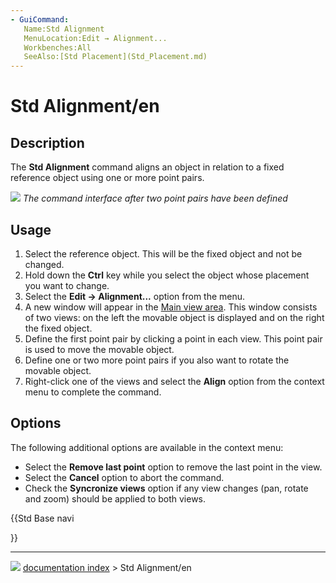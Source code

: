 ```yaml
---
- GuiCommand:
   Name:Std Alignment
   MenuLocation:Edit → Alignment...
   Workbenches:All
   SeeAlso:[Std Placement](Std_Placement.md)
---
```


# Std Alignment/en

## Description

The **Std Alignment** command aligns an object in relation to a fixed reference object using one or more point pairs.

![](images/Std_Alignment_example.png ) 
*The command interface after two point pairs have been defined*

## Usage

1.  Select the reference object. This will be the fixed object and not be changed.
2.  Hold down the **Ctrl** key while you select the object whose placement you want to change.
3.  Select the **Edit → Alignment...** option from the menu.
4.  A new window will appear in the [Main view area](Main_view_area.md). This window consists of two views: on the left the movable object is displayed and on the right the fixed object.
5.  Define the first point pair by clicking a point in each view. This point pair is used to move the movable object.
6.  Define one or two more point pairs if you also want to rotate the movable object.
7.  Right-click one of the views and select the **Align** option from the context menu to complete the command.

## Options

The following additional options are available in the context menu:

-   Select the **Remove last point** option to remove the last point in the view.
-   Select the **Cancel** option to abort the command.
-   Check the **Syncronize views** option if any view changes (pan, rotate and zoom) should be applied to both views.





{{Std Base navi

}}



---
![](images/Right_arrow.png) [documentation index](../README.md) > Std Alignment/en

